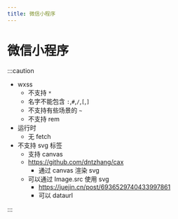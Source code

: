 ```yaml
---
title: 微信小程序
---
```


# 微信小程序

:::caution

- wxss
  - 不支持 `*`
  - 名字不能包含 `:`,`#`,`/`,`[`,`]`
  - 不支持有些场景的 `~`
  - 不支持 rem
- 运行时
  - 无 fetch
- 不支持 svg 标签
  - 支持 canvas
  - https://github.com/dntzhang/cax
    - 通过 canvas 渲染 svg
  - 可以通过 Image.src 使用 svg
    - https://juejin.cn/post/6936529740433997861
    - 可以 dataurl

:::
